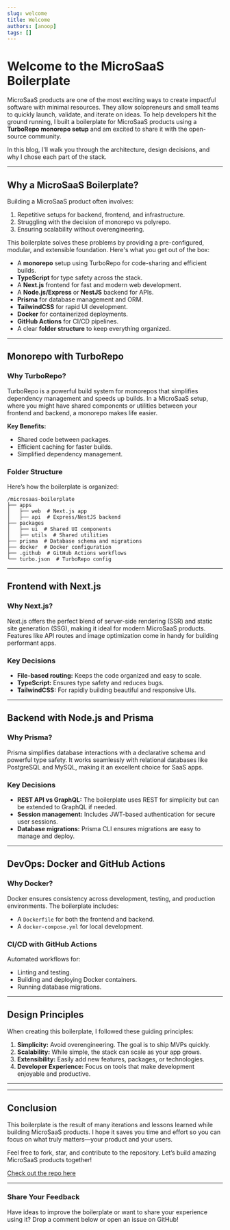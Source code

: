 ```yaml
---
slug: welcome
title: Welcome
authors: [anoop]
tags: []
---
```


# Welcome to the MicroSaaS Boilerplate

MicroSaaS products are one of the most exciting ways to create impactful software with minimal resources. They allow solopreneurs and small teams to quickly launch, validate, and iterate on ideas. To help developers hit the ground running, I built a boilerplate for MicroSaaS products using a **TurboRepo monorepo setup** and am excited to share it with the open-source community.

In this blog, I'll walk you through the architecture, design decisions, and why I chose each part of the stack.

---

## Why a MicroSaaS Boilerplate?

Building a MicroSaaS product often involves:

1. Repetitive setups for backend, frontend, and infrastructure.
2. Struggling with the decision of monorepo vs polyrepo.
3. Ensuring scalability without overengineering.

This boilerplate solves these problems by providing a pre-configured, modular, and extensible foundation. Here's what you get out of the box:

- A **monorepo** setup using TurboRepo for code-sharing and efficient builds.
- **TypeScript** for type safety across the stack.
- A **Next.js** frontend for fast and modern web development.
- A **Node.js/Express** or **NestJS** backend for APIs.
- **Prisma** for database management and ORM.
- **TailwindCSS** for rapid UI development.
- **Docker** for containerized deployments.
- **GitHub Actions** for CI/CD pipelines.
- A clear **folder structure** to keep everything organized.

---

## Monorepo with TurboRepo

### Why TurboRepo?

TurboRepo is a powerful build system for monorepos that simplifies dependency management and speeds up builds. In a MicroSaaS setup, where you might have shared components or utilities between your frontend and backend, a monorepo makes life easier.

**Key Benefits:**
- Shared code between packages.
- Efficient caching for faster builds.
- Simplified dependency management.

### Folder Structure

Here’s how the boilerplate is organized:

```
/microsaas-boilerplate
├── apps
│   ├── web  # Next.js app
│   ├── api  # Express/NestJS backend
├── packages
│   ├── ui  # Shared UI components
│   ├── utils  # Shared utilities
├── prisma  # Database schema and migrations
├── docker  # Docker configuration
├── .github  # GitHub Actions workflows
└── turbo.json  # TurboRepo config
```

---

## Frontend with Next.js

### Why Next.js?

Next.js offers the perfect blend of server-side rendering (SSR) and static site generation (SSG), making it ideal for modern MicroSaaS products. Features like API routes and image optimization come in handy for building performant apps.

### Key Decisions

- **File-based routing:** Keeps the code organized and easy to scale.
- **TypeScript:** Ensures type safety and reduces bugs.
- **TailwindCSS:** For rapidly building beautiful and responsive UIs.

---

## Backend with Node.js and Prisma

### Why Prisma?

Prisma simplifies database interactions with a declarative schema and powerful type safety. It works seamlessly with relational databases like PostgreSQL and MySQL, making it an excellent choice for SaaS apps.

### Key Decisions

- **REST API vs GraphQL:** The boilerplate uses REST for simplicity but can be extended to GraphQL if needed.
- **Session management:** Includes JWT-based authentication for secure user sessions.
- **Database migrations:** Prisma CLI ensures migrations are easy to manage and deploy.

---

## DevOps: Docker and GitHub Actions

### Why Docker?

Docker ensures consistency across development, testing, and production environments. The boilerplate includes:

- A `Dockerfile` for both the frontend and backend.
- A `docker-compose.yml` for local development.

### CI/CD with GitHub Actions

Automated workflows for:

- Linting and testing.
- Building and deploying Docker containers.
- Running database migrations.

---

## Design Principles

When creating this boilerplate, I followed these guiding principles:

1. **Simplicity:** Avoid overengineering. The goal is to ship MVPs quickly.
2. **Scalability:** While simple, the stack can scale as your app grows.
3. **Extensibility:** Easily add new features, packages, or technologies.
4. **Developer Experience:** Focus on tools that make development enjoyable and productive.

---

---

## Conclusion

This boilerplate is the result of many iterations and lessons learned while building MicroSaaS products. I hope it saves you time and effort so you can focus on what truly matters—your product and your users.

Feel free to fork, star, and contribute to the repository. Let’s build amazing MicroSaaS products together!

[Check out the repo here](https://github.com/anoopkarnik/turborepo-saas-boilerplate-code)

---

### Share Your Feedback

Have ideas to improve the boilerplate or want to share your experience using it? Drop a comment below or open an issue on GitHub!

